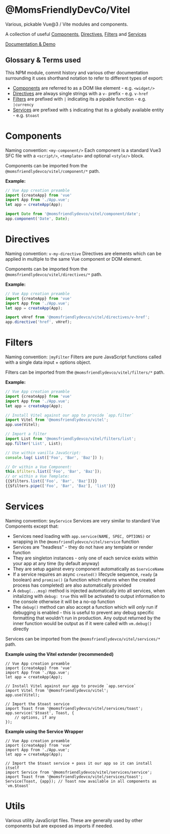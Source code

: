 @MomsFriendlyDevCo/Vitel
========================
Various, pickable Vue@3 / Vite modules and components.

A collection of useful [Components](#components), [Directives](#directives), [Filters](#filters) and [Services](#services)

[Documentation & Demo](https://momsfriendlydevco.github.io/Vitel/)


Glossary & Terms used
---------------------
This NPM module, commit history and various other documentation surrounding it uses shorthand notation to refer to different types of export:

* [Components](#components) are referred to as a DOM like element - e.g. `<widget/>`
* [Directives](#directives) are always single strings with a `v-` prefix - e.g. `v-href`
* [Filters](#filters) are prefixed with `|` indicating its a pipable function - e.g. `|currency`
* [Services](#services) are prefixed with `$` indicating that its a globally available entity - e.g. `$toast`


Components
==========
Naming convention: `<my-component/>`
Each component is a standard Vue3 SFC file with a `<script/>`, `<template>` and optional `<style/>` block.

Components can be imported from the `@momsfriendlydevco/vitel/component/*` path.

**Example:**
```javascript
// Vue App creation preamble
import {createApp} from 'vue'
import App from './App.vue';
let app = createApp(App);

import Date from '@momsfriendlydevco/vitel/component/date';
app.component('Date', Date);
```


Directives
==========
Naming convention: `v-my-directive`
Directives are elements which can be applied in multiple to the same Vue component or DOM element.

Components can be imported from the `@momsfriendlydevco/vitel/directives/*` path.

**Example:**
```javascript
// Vue App creation preamble
import {createApp} from 'vue'
import App from './App.vue';
let app = createApp(App);

import vHref from '@momsfriendlydevco/vitel/directives/v-href';
app.directive('href', vHref);
```


Filters
=======
Naming convention: `|myFilter`
Filters are pure JavaScript functions called with a single data input + options object.

Filters can be imported from the `@momsfriendlydevco/vitel/filters/*` path.

**Example:**
```javascript
// Vue App creation preamble
import {createApp} from 'vue'
import App from './App.vue';
let app = createApp(App);

// Install Vitel against our app to provide `app.filter`
import Vitel from '@momsfriendlydevco/vitel';
app.use(Vitel);

// Import a filter
import List from '@momsfriendlydevco/vitel/filters/list';
app.filter('List', List);

// Use within vanilla JavaScript:
console.log( List(['Foo', 'Bar', 'Baz']) );

// Or within a Vue Component:
this.$filters.list(['Foo', 'Bar', 'Baz']);
// or within a Vue Template:
{{$filters.list(['Foo', 'Bar', 'Baz'])}}
{{$filters.pipe(['Foo', 'Bar', 'Baz'], 'list')}}
```


Services
========
Naming convention: `$myService`
Services are very similar to standard Vue Components except that:

* Services need loading with `app.service(NAME, SPEC, OPTIONS)` or wrapping in the `@momsfriendlydevco/vitel/service` function
* Services are "headless" - they do not have any template or render function
* They are singleton instances - only one of each service exists within your app at any time (by default anyway)
* They are setup against every component automatically as `$serviceName`
* If a service requires an async `created()` lifecycle sequence, `ready` (a boolean) and `promise()` (a function which returns when the created process has completed) are also automatically provided
* A `debug(...msg)` method is injected automatically into all services, when initalizing with `debug: true` this will be activated to output information to the console otherwise it will be a no-op function
* The `debug()` method can also accept a function which will _only_ run if debugging is enabled - this is useful to prevent any debug specific formatting that wouldn't run in production. Any output returned by the inner function would be output as if it were called with `vm.debug()` directly

Services can be imported from the `@momsfriendlydevco/vitel/services/*` path.

**Example using the Vitel extender (recommended)**
```javasript
// Vue App creation preamble
import {createApp} from 'vue'
import App from './App.vue';
let app = createApp(App);

// Install Vitel against our app to provide `app.service`
import Vitel from '@momsfriendlydevco/vitel';
app.use(Vitel);

// Import the $toast service
import Toast from '@momsfriendlydevco/vitel/services/toast';
app.service('$toast', Toast, {
    // options, if any
});
```

**Example using the Service Wrapper**
```javasript
// Vue App creation preamble
import {createApp} from 'vue'
import App from './App.vue';
let app = createApp(App);

// Import the $toast service + pass it our app so it can install itself
import Service from '@momsfriendlydevco/vitel/services/service';
import Toast from '@momsfriendlydevco/vitel/services/toast';
Service(Toast, {app}); // Toast now available in all components as `vm.$toast`
```


Utils
=====
Various utility JavaScript files. These are generally used by other components but are exposed as imports if needed.
